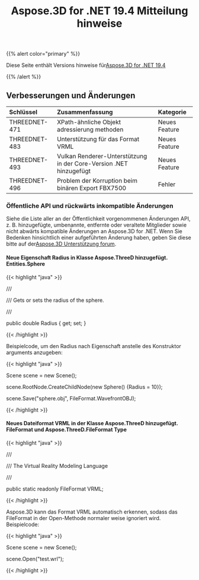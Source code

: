 ﻿---
title: Aspose.3D for .NET 19.4 Mitteilung hinweise
type: docs
weight: 90
url: /de/net/aspose-3d-for-net-19-4-release-notes/
---
{{% alert color="primary" %}} 

Diese Seite enthält Versions hinweise für[Aspose.3D for .NET 19.4](https://www.nuget.org/packages/Aspose.3D/19.4.0)

{{% /alert %}} 
## **Verbesserungen und Änderungen**

|**Schlüssel**|**Zusammenfassung**|**Kategorie**|
|:- |:- |:- |
|THREEDNET-471|XPath-ähnliche Objekt adressierung methoden|Neues Feature|
|THREEDNET-483|Unterstützung für das Format VRML|Neues Feature|
|THREEDNET-493|Vulkan Renderer-Unterstützung in der Core-Version .NET hinzugefügt|Neues Feature|
|THREEDNET-496|Problem der Korruption beim binären Export FBX7500|Fehler|
### **Öffentliche API und rückwärts inkompatible Änderungen**
Siehe die Liste aller an der Öffentlichkeit vorgenommenen Änderungen API, z. B. hinzugefügte, umbenannte, entfernte oder veraltete Mitglieder sowie nicht abwärts kompatible Änderungen an Aspose.3D for .NET. Wenn Sie Bedenken hinsichtlich einer aufgeführten Änderung haben, geben Sie diese bitte auf der[Aspose.3D Unterstützung forum](https://forum.aspose.com/c/3d).
#### **Neue Eigenschaft Radius in Klasse Aspose.ThreeD hinzugefügt. Entities.Sphere**
{{< highlight "java" >}}

 /// <summary>

/// Gets or sets the radius of the sphere.

/// </summary>

public double Radius { get; set; }

{{< /highlight >}}

Beispielcode, um den Radius nach Eigenschaft anstelle des Konstruktor arguments anzugeben:

{{< highlight "java" >}}

 Scene scene = new Scene();

scene.RootNode.CreateChildNode(new Sphere() {Radius = 10});

scene.Save("sphere.obj", FileFormat.WavefrontOBJ);

{{< /highlight >}}
#### **Neues Dateiformat VRML in der Klasse Aspose.ThreeD hinzugefügt. FileFormat und Aspose.ThreeD.FileFormat Type**
{{< highlight "java" >}}

 /// <summary>

/// The Virtual Reality Modeling Language

/// </summary>

public static readonly FileFormat VRML;

{{< /highlight >}}

Aspose.3D kann das Format VRML automatisch erkennen, sodass das FileFormat in der Open-Methode normaler weise ignoriert wird. Beispielcode:

{{< highlight "java" >}}

 Scene scene = new Scene();

scene.Open("test.wrl");

{{< /highlight >}}
